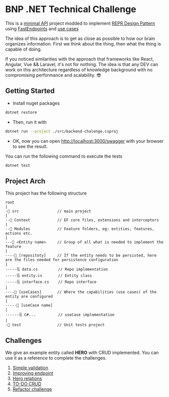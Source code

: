 # BNP .NET Technical Challenge

This is a [minimal API](https://learn.microsoft.com/pt-br/aspnet/core/tutorials/min-web-api?view=aspnetcore-7.0&tabs=visual-studio-code) project modded to implement [REPR Design Pattern](https://deviq.com/design-patterns/repr-design-pattern) using [FastEndpoints](https://fast-endpoints.com/) and [use cases](https://blog.cleancoder.com/uncle-bob/2012/08/13/the-clean-architecture.html)

The idea of this approach is to get as close as possible to how our brain organizes information. First we think about the thing, then what the thing is capable of doing.

If you noticed similarities with the approach that frameworks like React, Angular, Vue && Laravel, it's not for nothing. The idea is that any DEV can work on this architecture regardless of knowledge background with no compromising performance and scalability. 😎


## Getting Started

- Install nuget packages

```bash
dotnet restore
```

- Then, run it with 

```bash
dotnet run --project ./src/backend-chalenge.csproj
```

- OK, now you can open [http://localhost:3000/swagger](http://localhost:3000/swagger) with your browser to see the result.


You can run the following command to execute the tests

```bash
dotnet test
```


## Project Arch

This project has the following structure

```
root
|
-📂 src                 // main project
|
--📂 Context            // EF core files, extensions and interceptors
|
--📂 Modules            // Feature folders, eg: entities, features, actions etc.
|
---📂 <Entity name>     // Group of all what is needed to implement the feature
|
----📂 [repositoty]     // If the entity needs to be persisted, here are the files needed for persistence configuration
|
-----🗒️ data.cs         // Repo implementation
-----🗒️ entity.cs       // Entity class
-----🗒️ interface.cs    // Repo interface
|
----📂 [useCases]       // Where the capabilities (use cases) of the entity are configured
|
-----📂 [useCase name]  
|
------🗒️ C#...          // useCase implementation
|
-📂 test                // Unit tests project

```

## Challenges

We give an example entity called **HERO** with CRUD implemented. You can use it as a reference to complete the challenges.


1. [Simple validation](src/Modules/hero/first_challenge.md)
2. [Improving endpoint](src/Modules/hero/second_challenge.md)
3. [Hero relations](src/Modules/hero/third_challenge.md)
4. [TO-DO CRUD](src/Modules/todo/fourth_challenge.md)
5. [Refactor challenge](src/Modules/refactor/fifth_challenge.md)
